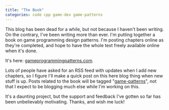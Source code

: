 ```yaml
---
title: "The Book"
categories: code cpp game-dev game-patterns
---
```


This blog has been dead for a while, but not because I haven't been writing. On
the contrary, I've been writing more than ever. I'm putting together a book on
game programming design patterns. I'm posting chapters online as they're
completed, and hope to have the whole text freely available online when it's
done.

It's here: [gameprogrammingpatterns.com][].

[gameprogrammingpatterns.com]: http://gameprogrammingpatterns.com

Lots of people have asked for an RSS feed with updates when I add new
chapters, so I figure I'll make a quick post on this here blog thing when new
stuff is up. Posts related to the book will be tagged "[game-patterns][]",
not that I expect to be blogging much else while I'm working on this.

[game-patterns]: /category/game-patterns/

It's a daunting project, but the support and feedback I've gotten so far has
been unbelievably motivating. Thanks, and wish me luck!
